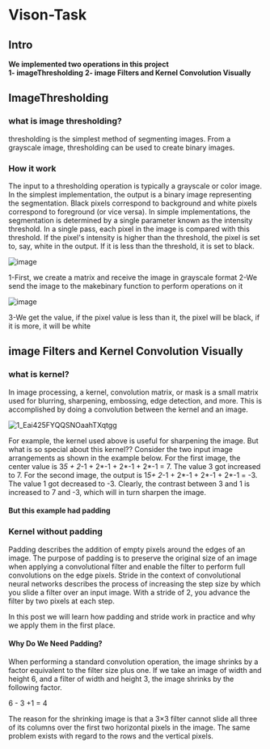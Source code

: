 # Vison-Task

## Intro
**We implemented two operations in this project**  
**1- imageThresholding**
**2- image Filters and Kernel Convolution Visually** 

## ImageThresholding

### what is image thresholding?
thresholding is the simplest method of segmenting images. From a grayscale image, thresholding can be used to create binary images.

### How it work
The input to a thresholding operation is typically a grayscale or color image. In the simplest implementation, the output is a binary image representing the segmentation. Black pixels correspond to background and white pixels correspond to foreground (or vice versa). In simple implementations, the segmentation is determined by a single parameter known as the intensity threshold. In a single pass, each pixel in the image is compared with this threshold. If the pixel's intensity is higher than the threshold, the pixel is set to, say, white in the output. If it is less than the threshold, it is set to black.

![image](https://user-images.githubusercontent.com/71558436/179368125-abae01fd-ed5a-48d1-913c-90358729e8ed.png)

1-First, we create a matrix and receive the image in grayscale format
2-We send the image to the makebinary function to perform operations on it

![image](https://user-images.githubusercontent.com/71558436/179369593-e6f64db1-ebe7-43f2-bd35-d9f493c43fd3.png)

3-We get the value, if the pixel value is less than it, the pixel will be black, if it is more, it will be white

## image Filters and Kernel Convolution Visually


### what is kernel?
In image processing, a kernel, convolution matrix, or mask is a small matrix used for blurring, sharpening, embossing, edge detection, and more. This is accomplished by doing a convolution between the kernel and an image.




![1_Eai425FYQQSNOaahTXqtgg](https://user-images.githubusercontent.com/71558436/179374841-3108779a-d9f5-4355-91d6-fce49dec451e.gif)

For example, the kernel used above is useful for sharpening the image. But what is so special about this kernel?? Consider the two input image arrangements as shown in the example below. For the first image, the center value is 3*5 + 2*-1 + 2*-1 + 2*-1 + 2*-1 = 7. The value 3 got increased to 7. For the second image, the output is 1*5+ 2*-1 + 2*-1 + 2*-1 + 2*-1 = -3. The value 1 got decreased to -3. Clearly, the contrast between 3 and 1 is increased to 7 and -3, which will in turn sharpen the image.

#### But this example had padding


### Kernel without padding 


Padding describes the addition of empty pixels around the edges of an image. The purpose of padding is to preserve the original size of an image when applying a convolutional filter and enable the filter to perform full convolutions on the edge pixels.
Stride in the context of convolutional neural networks describes the process of increasing the step size by which you slide a filter over an input image. With a stride of 2, you advance the filter by two pixels at each step.

In this post we will learn how padding and stride work in practice and why we apply them in the first place.
#### Why Do We Need Padding?

When performing a standard convolution operation, the image shrinks by a factor equivalent to the filter size plus one. If we take an image of width and height 6, and a filter of width and height 3, the image shrinks by the following factor.

6 - 3 +1 = 4

The reason for the shrinking image is that a 3×3 filter cannot slide all three of its columns over the first two horizontal pixels in the image. The same problem exists with regard to the rows and the vertical pixels.




